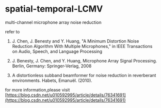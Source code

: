 # spatial-temporal-LCMV
multi-channel microphone array noise reduction

refer to 

1. J. Chen, J. Benesty and Y. Huang, "A Minimum Distortion Noise Reduction Algorithm With Multiple Microphones," in IEEE Transactions on Audio, Speech, and Language Processing

2. J. Benesty, J. Chen, and Y. Huang, Microphone Array Signal Processing. Berlin, Germany: Springer-Verlag, 2008 
3.  A distortionless subband beamformer for noise reduction in reverberant environments. Habets, Emanuël. (2010).

for more information,please visit [https://blog.csdn.net/u010592995/article/details/76341691](https://blog.csdn.net/u010592995/article/details/76341691)
